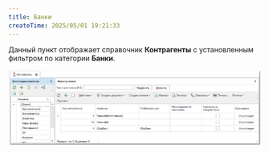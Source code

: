 ```yaml
---
title: Банки
createTime: 2025/05/01 19:21:33
---
```

Данный пункт отображает справочник **Контрагенты** с установленным фильтром по категории **Банки**.

![](../../assets/specification/Aspose.Words.83ab1c44-6b28-430a-a5f2-4d9e6ba1abd4.842.png)